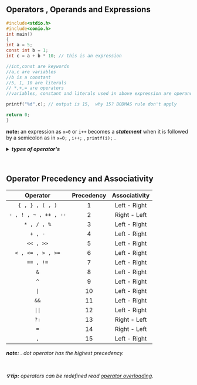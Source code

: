 
## Operators , Operands and Expressions
```C
#include<stdio.h>
#include<conio.h>
int main()
{
int a = 5;
const int b = 1;
int c = a + b * 10; // this is an expression

//int,const are keywords
//a,c are variables 
//b is a constant
//5, 1, 10 are literals
// *,+,= are operators
//variables, constant and literals used in above expression are operands. 

printf("%d",c); // output is 15,  why 15? BODMAS rule don't apply 

return 0;
}
```
**note:** an expression as ``x=0`` or ``i++`` becomes a ***statement***  when it is followed by a semicolon as in ``x=0;`` , ``i++;`` , ``printf(i);`` .

<details>
 <summary> <b><em> types of operator's </em></b></summary>
 <p>
  
  <ol>
   <li>
   <details>
    <summary> <b> Unary operators </b> </summary>
   <p>
    
   #### ***1. Unary minus ( - )***
   -(a)  = -a
   <br/>-(-a) = +a

   #### ***2. increment / decrement (++/--)***
   ***Increment ++***
    The increment operator increases the numeric value of its operand by 1. 
    <br/>
    When placed before the operand, it’ll return the incremented value. 
    <br/>
    When placed after it, it’ll return the original value and then increments the operand.
    
   ***Decrement --***
    The decrement operator decreases the numeric value of its operand by 1. 
    <br/>
    When placed before the operand, it’ll return the decremented value. 
    <br/>
    When placed after the operand, it’ll return the original value and then decrements the operand.
   
   ***example:***
   ```C
   print(a++);     // print a then increment 
   print(++a);     // increment then print a
   print(a--);     // print a then decrement
   print(--a);     // decrement then print a
   ```
   
   
   #### ***3. bitwise Complementation***
   ~(14)  = 1
   
   ~(0)   = 1
   
   #### ***4. Logical not ( ! )***
   ***example:***  !a , means not equal to a. 
    
   </p>
   <br/>
  </details>
  
   </li> 
   <li>
    <details>
     <summary> <b>Binary Operator</b> </summary>
    <p>
      
 #### ***1. Arithmetic***
     
 <table>
     <tr>
         <td align=center > <b> operator <b/> </td>
         <td align=center > <b> example <b/> </td>
         <td align=center > <b> answer <b/> </td>
     </tr>
     <tr>
         <td align=center >+</td>
         <td align=center >3 + 2</td>
         <td align=center >5</td>
     </tr>
     <tr>
         <td align=center >-</td>
         <td align=center >3 - 2</td>
         <td align=center >1</td>
     </tr>
     <tr>
         <td align=center > * </td>
         <td align=center >3 * 2</td>
         <td align=center >6</td>
     </tr>
     <tr>
         <td align=center >/</td>
         <td align=center >3 / 2</td>
         <td align=center >1.5</td>
     </tr>
     <tr>
         <td align=center >%</td>
         <td align=center >3 % 2</td>
         <td align=center >1</td>
     </tr>
 </table>
     
 #### ***2. Relational***     
 <table>
     <tr>
         <td align=center > <b> operator <b/> </td>
         <td align=center > <b> description <b/> </td>
     </tr>
     <tr>
         <td align=center >&amp;&amp;</td>
         <td>true, if both operands are true</td>
     </tr>
     <tr>
         <td align=center > || </td>
         <td>true, if either one is true</td>
     </tr>
 </table>
     
 #### ***3. Logical***
 <table>
     <tr>
         <td align=center > <b> operator <b/> </td>
         <td align=center > <b> description <b/> </td>
     </tr>
     <tr>
         <td align=center >&amp;&amp;</td>
         <td>true, if both operands are true</td>
     </tr>
     <tr>
         <td align=center > || </td>
         <td>true, if either one is true</td>
     </tr>
 </table>
      
***note:***  **" ! "**  is used as unary operator and is a logical operator, ex: !a  .
     
#### ***4. Bitwise operators***
<ul type=disc>
 <li> only used for integer values.</li>
 <li> firstly break the number(integer value) into its binary.</li>
</ul>

<br/>
     
<table>
     <tr>
         <td align=center > <b> operator <b/> </td>
         <td align=center > <b> description <b/> </td>
         <td align=center > <b> operator <b/> </td>
         <td align=center > <b> description <b/> </td>
     </tr>
     <tr>
         <td align=center >&amp;</td>
         <td align=center >12 &amp; 6</td>
         <td align=center >```&lt;&lt;```</td>
         <td align=center >```5 &lt;&lt; 6```</td>
     </tr>
     <tr>
         <td align=center ></td>
         <td align=center >1100 &amp; 0110</td>
         <td align=center ></td>
         <td align=center >```101&lt;&lt;6```</td>
     </tr>
     <tr>
         <td align=center ></td>
         <td align=center >0100</td>
         <td align=center ></td>
         <td align=center >101000000</td>
     </tr>
     <tr>
         <td></td>
         <td>= 4</td>
         <td></td>
         <td>= 320</td>
     </tr>
     <tr>
         <td align=center > | </td>
         <td align=center >12 | 6</td>
         <td align=center >```&gt;&gt;```</td>
         <td align=center >```13 &gt;&gt; 3```</td>
     </tr>
     <tr>
         <td align=center ></td>
         <td align=center >1100  | 0110</td>
         <td align=center ></td>
         <td align=center >```1101&gt;&gt;3```</td>
     </tr>
     <tr>
         <td align=center ></td>
         <td align=center >1111</td>
         <td align=center ></td>
         <td align=center >1</td>
     </tr>
     <tr>
         <td></td>
         <td>= 15</td>
         <td></td>
         <td>= 1</td>
     </tr>
     <tr>
         <td align=center >^ ("XOR")</td>
         <td align=center >13 ^ 10</td>
         <td align=center ></td>
         <td align=center ></td>
     </tr>
     <tr>
         <td align=center ></td>
         <td align=center >1101^1010</td>
         <td align=center ></td>
         <td align=center ></td>
     </tr>
     <tr>
         <td align=center ></td>
         <td align=center >0111</td>
         <td align=center ></td>
         <td align=center ></td>
     </tr>
     <tr>
         <td align=center ></td>
         <td align=center >= 7</td>
         <td align=center ></td>
         <td align=center ></td>
     </tr>
 </table>
      
#### table for Logical and Bitwise operators
 <table>
     <tr>
         <td align=center > <b> a </b> </td>
         <td align=center > <b> b <b/> </td>
         <td align=center > <b> a&amp;&amp;b , a&amp;b <b/> </td>
         <td align=center > <b> a || b , a | b <b/> </td>
         <td align=center > <b> a^b <b/> </td>
         <td align=center > <b> !a <b/> </td>
         <td align=center > <b> ~b <b/> </td>
     </tr>
     <tr>
         <td align=center >0</td>
         <td align=center >0</td>
         <td align=center >0</td>
         <td align=center >0</td>
         <td align=center >0</td>
         <td align=center >1</td>
         <td align=center >1</td>
     </tr>
     <tr>
         <td align=center >0</td>
         <td align=center >1</td>
         <td align=center >0</td>
         <td align=center >1</td>
         <td align=center >1</td>
         <td align=center >1</td>
         <td align=center >0</td>
     </tr>
     <tr>
         <td align=center >1</td>
         <td align=center >0</td>
         <td align=center >0</td>
         <td align=center >1</td>
         <td align=center >1</td>
         <td align=center >0</td>
         <td align=center >1</td>
     </tr>
     <tr>
         <td align=center >1</td>
         <td align=center >1</td>
         <td align=center >1</td>
         <td align=center >1</td>
         <td align=center >0</td>
         <td align=center >0</td>
         <td align=center >0</td>
     </tr>
 </table>
       
</p>
</details>
</li>
</ol>

<br/>

#### <em> Alternative keywords for operators: </em>
<table>
<tr>
  <td><b><em> operator </b></em></td> <td><b><em>  Keyword  </b></em></td>
</tr>
<tr>
<td>   &&	  </td> <td>    and    </td>
</tr>
<tr>
<td>  	||	</td> <td>    or     </td>
</tr>
<tr>
<td>  	!		</td> <td>    not    </td>
</tr>
<tr>
<td>  	!=	</td> <td>    not_eq  </td>
</tr>
<tr>
<td>  	&=	</td> <td>    and_eq  </td>
</tr>
<tr>
<td>  	|=	</td> <td>    or_eq   </td>
</tr>
</table>

<br/>

### Ternary operator (?:) "Conditional Operator" 
***syntax:***
```C
n = ((Condition)? value1: value2);
```

_n will get value1 if codition evaluate to true else n will get value2_.
 
&nbsp;

### Assignment operator
```C
i=i+2
i+=2    //same effect as above
x*=y+2
x=x*(y+2) //same effect as above
```

applicable for  +,-,*,/,%,>>,<<,&,^,\| 


&nbsp;

### Comma Operator ( , )
***example:*** 
```C
int a=2, b=4;
```
- evaluated from left to right. returns the rightmost value. 
- this operator has the lowest precedence.
- its important to use ( ) when used in expression.

***example:*** 
```C
sum = ( a=2, b=4 , a+b) ; // sum = 6
```
- this operator is used in for loop also.

***example:*** 
```C
for(i=0, j=9; i!=j; i++, j--);
```
                   
</details>

&nbsp;

## Operator Precedency and Associativity
| Operator                  | Precedency | Associativity |
|:---:                      |:---:       |:---:          |
|```{ , } , ( , )```        |     1      |  Left - Right |
|```- , ! , ~ , ++ , --```  |     2      |  Right - Left |
|```* , / , %```            |     3      |  Left - Right |
|```+ , -```                |     4      |  Left - Right |
|```<< , >>```              |     5      |  Left - Right |
|```< , <= , > , >=```      |     6      |  Left - Right |
|```== , !=```              |     7      |  Left - Right |
|```&```                    |     8      |  Left - Right |
|```^```                    |     9      |  Left - Right |
|  ```\|```                 |     10     |  Left - Right |
|```&&```                   |     11     |  Left - Right |
|  ```\|\|```               |     12     |  Left - Right |
|```?:```                   |     13     |  Right - Left |
|```=```                    |     14     |  Right - Left |
|```,```                    |     15     |  Left - Right |

***note:*** *.* _dot operator has the highest precedency._


<br/>

***💡 tip:*** _operators can be redefined read <a href="">operator overloading</a>._




